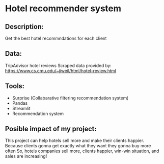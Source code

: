 # Hotel recommender system

## Description:
Get the best hotel recommndations for each client

## Data:
TripAdvisor hotel reviews
Scraped data provided by:
https://www.cs.cmu.edu/~jiweil/html/hotel-review.html

## Tools:
- Surprise (Collabarative filtering recommendation system)
- Pandas
- Streamlit
- Recommendation system

## Posible impact of my project:
This project can help hotels sell more and make their clients happier. Because clients gonna get exactly what they want they gonna buy more often
So, hotels companies sell more, clients happier, win-win situation, and sales are increasing!
